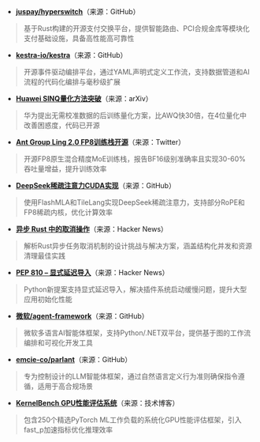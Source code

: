 - **[juspay/hyperswitch](https://github.com/juspay/hyperswitch)**（来源：GitHub）  
> 基于Rust构建的开源支付交换平台，提供智能路由、PCI合规金库等模块化支付基础设施，具备高性能高可靠性

- **[kestra-io/kestra](https://github.com/kestra-io/kestra)**（来源：GitHub）  
> 开源事件驱动编排平台，通过YAML声明式定义工作流，支持数据管道和AI流程的代码化编排与毫秒级扩展

- **[Huawei SINQ量化方法突破](https://arxiv.org/pdf/2509.22944)**（来源：arXiv）  
> 华为提出无需校准数据的后训练量化方案，比AWQ快30倍，在4位量化中改善困惑度，代码已开源

- **[Ant Group Ling 2.0 FP8训练栈开源](https://twitter.com/ZhihuFrontier/status/1974182694239285260)**（来源：Twitter）  
> 开源FP8原生混合精度MoE训练栈，报告BF16级别准确率且实现30-60%吞吐量增益，提升训练效率

- **[DeepSeek稀疏注意力CUDA实现](https://github.com/deepseek-ai/FlashMLA)**（来源：GitHub）  
> 使用FlashMLA和TileLang实现DeepSeek稀疏注意力，支持部分RoPE和FP8稀疏内核，优化计算效率

- **[异步 Rust 中的取消操作](https://news.ycombinator.com/item?id=45464632)**（来源：Hacker News）  
> 解析Rust异步任务取消机制的设计挑战与解决方案，涵盖结构化并发和资源清理最佳实践

- **[PEP 810 – 显式延迟导入](https://news.ycombinator.com/item?id=45466086)**（来源：Hacker News）  
> Python新提案支持显式延迟导入，解决插件系统启动缓慢问题，提升大型应用初始化性能

- **[微软/agent-framework](https://github.com/microsoft/agent-framework)**（来源：GitHub）  
> 微软多语言AI智能体框架，支持Python/.NET双平台，提供基于图的工作流编排和可视化开发工具

- **[emcie-co/parlant](https://github.com/emcie-co/parlant)**（来源：GitHub）  
> 专为控制设计的LLM智能体框架，通过自然语言定义行为准则确保指令遵循，适用于高合规场景

- **[KernelBench GPU性能评估系统](https://harvard-edge.github.io/cs249r_fall2025/blog/2024/10/01/gpu-performance-engineering/)**（来源：技术博客）  
> 包含250个精选PyTorch ML工作负载的系统化GPU性能评估框架，引入fast_p加速指标优化推理效率